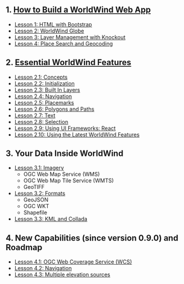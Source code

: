## 1. [How to Build a WorldWind Web App](https://emxsys.github.io/worldwind-web-app-tutorial/)
* [Lesson 1: HTML with Bootstrap](https://emxsys.github.io/worldwind-web-app-tutorial/lesson-1.html)
* [Lesson 2: WorldWind Globe](https://emxsys.github.io/worldwind-web-app-tutorial/lesson-2.html)
* [Lesson 3: Layer Management with Knockout](https://emxsys.github.io/worldwind-web-app-tutorial/lesson-3.html)
* [Lesson 4: Place Search and Geocoding](https://emxsys.github.io/worldwind-web-app-tutorial/lesson-4.html)

## 2. [Essential WorldWind Features](sections/2/)
* [Lesson 2.1: Concepts](concepts.html)
* [Lesson 2.2: Initialization](initialization.html)
* [Lesson 2.3: Built In Layers](built-in-layers.html)
* [Lesson 2.4: Navigation](navigation.html)
* [Lesson 2.5: Placemarks](placemarks.html)
* [Lesson 2.6: Polygons and Paths](shapes.html)
* [Lesson 2.7: Text](text.html)
* [Lesson 2.8: Selection](selection.html)
* [Lesson 2.9: Using UI Frameworks: React](react.html)
* [Lesson 2.10: Using the Latest WorldWind Features](develop.html)

## 3. Your Data Inside WorldWind
* [Lesson 3.1: Imagery](./sections/3/imagery.html)
   * OGC Web Map Service (WMS)
   * OGC Web Map Tile Service (WMTS)
   * GeoTIFF
* [Lesson 3.2: Formats](./sections/3/formats.html)
   * GeoJSON
   * OGC WKT 
   * Shapefile
* [Lesson 3.3: KML and Collada](./sections/3/kml-collada.html)
 
## 4. New Capabilities (since version 0.9.0) and Roadmap
* [Lesson 4.1: OGC Web Coverage Service (WCS)](./sections/4/lesson-4-1.html)
* [Lesson 4.2: Navigation](./sections/4/lesson-4-2.html)
* [Lesson 4.3: Multiple elevation sources](./sections/4/lesson-4-3.html)
